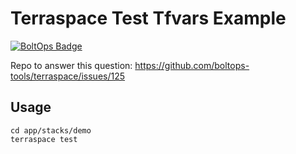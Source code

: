 # Terraspace Test Tfvars Example

[![BoltOps Badge](https://img.boltops.com/boltops/badges/boltops-badge.png)](https://www.boltops.com)

Repo to answer this question: https://github.com/boltops-tools/terraspace/issues/125

## Usage

    cd app/stacks/demo
    terraspace test
